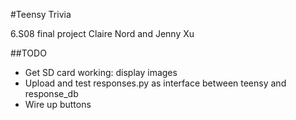 #Teensy Trivia

6.S08 final project
Claire Nord and Jenny Xu

##TODO
- Get SD card working: display images
- Upload and test responses.py as interface between teensy and response_db
- Wire up buttons

